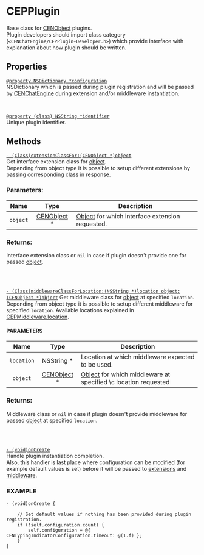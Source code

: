 # CEPPlugin

Base class for [CENObject](../object) plugins.  
Plugin developers should import class category (`<CENChatEngine/CEPPlugin+Developer.h>`) which 
provide interface with explanation about how plugin should be written.


## Properties

<a id="configuration"/>

[`@property NSDictionary *configuration`](#configuration)  
NSDictionary which is passed during plugin registration and will be passed by 
[CENChatEngine](../chatengine) during extension and/or middleware instantiation.  

<br/><a id="identifier"/>

[`@property (class) NSString *identifier`](#identifier)  
Unique plugin identifier. 


## Methods

<a id="extensionclassfor"/>

[`- (Class)extensionClassFor:(CENObject *)object`](#extensionclassfor)   
Get interface extension class for [object](../object).  
Depending from object type it is possible to setup different extensions by passing corresponding 
class in response.

### Parameters:

| Name     | Type                            | Description |
|:--------:|:-------------------------------:| ----------- |  
| `object` | [CENObject](../object) * | [Object](../object) for which interface extension requested.  |

### Returns:

Interface extension class or `nil` in case if plugin doesn't provide one for passed 
[object](../object).  


<br/><br/><a id="middlewareclassforlocation"/>

[`- (Class)middlewareClassForLocation:(NSString *)location object:(CENObject *)object`](#middlewareclassforlocation)
Get middleware class for [object](../object) at specified `location`.    
Depending from object type it is possible to setup different middleware for specified `location`. 
Available locations explained in [CEPMiddleware.location](../middleware#location).  

#### PARAMETERS

| Name       | Type                            | Description |
|:----------:|:-------------------------------:| ----------- |  
| `location` | NSString *                      | Location at which middleware expected to be used.  |   
|  `object`  | [CENObject](../object) * | [Object](../object) for which middleware at specified \c location requested  |

### Returns:

Middleware class or `nil` in case if plugin doesn't provide middleware for passed 
[object](../object) at specified `location`.



<br/><br/><a id="oncreate"/>

[`- (void)onCreate`](#oncreate)  
Handle plugin instantiation completion.  
Also, this handler is last place where configuration can be modified (for example default values is 
set) before it will be passed to [extensions](../extension) and 
[middleware](../middleware).   

### EXAMPLE

```objc
- (void)onCreate {
    
    // Set default values if nothing has been provided during plugin registration.
    if (!self.configuration.count) {
        self.configuration = @{ CENTypingIndicatorConfiguration.timeout: @(1.f) };
    }
}
```